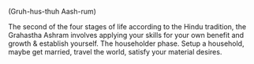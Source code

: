 (Gruh-hus-thuh Aash-rum)

The second of the four stages of life according to the Hindu tradition, the Grahastha Ashram involves applying your skills for your own benefit and growth & establish yourself. The householder phase. Setup a household, maybe get married, travel the world, satisfy your material desires.